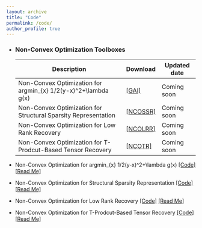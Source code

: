```yaml
---
layout: archive
title: "Code"
permalink: /code/
author_profile: true
---
```


* ### Non-Convex Optimization Toolboxes
 

  |                 Description                                        |  Download      | Updated date |
  | ------------------------------------------------------------------ | ---------------| ------------ |
  | Non-Convex Optimization for argmin_{x} 1/2(y-x)^2+\lambda g(x)     | [[GAI]](#)     | Coming soon  |   
  | Non-Convex Optimization for Structural Sparsity Representation     | [[NCOSSR]](#)  | Coming soon  |
  | Non-Convex Optimization for Low Rank Recovery                      | [[NCOLRR]](#)  | Coming soon  |
  | Non-Convex Optimization for T-Prodcut-Based Tensor Recovery        | [[NCOTR]](#)   | Coming soon  |

 
* Non-Convex Optimization for argmin_{x} 1/2(y-x)^2+\lambda g(x)      [[Code]](#) [[Read Me]](#)
* Non-Convex Optimization for Structural Sparsity Representation      [[Code]](#) [[Read Me]](#)
* Non-Convex Optimization for Low Rank Recovery                       [[Code]](#) [[Read Me]](#)
* Non-Convex Optimization for T-Prodcut-Based Tensor Recovery         [[Code]](#) [[Read Me]](#)
          
